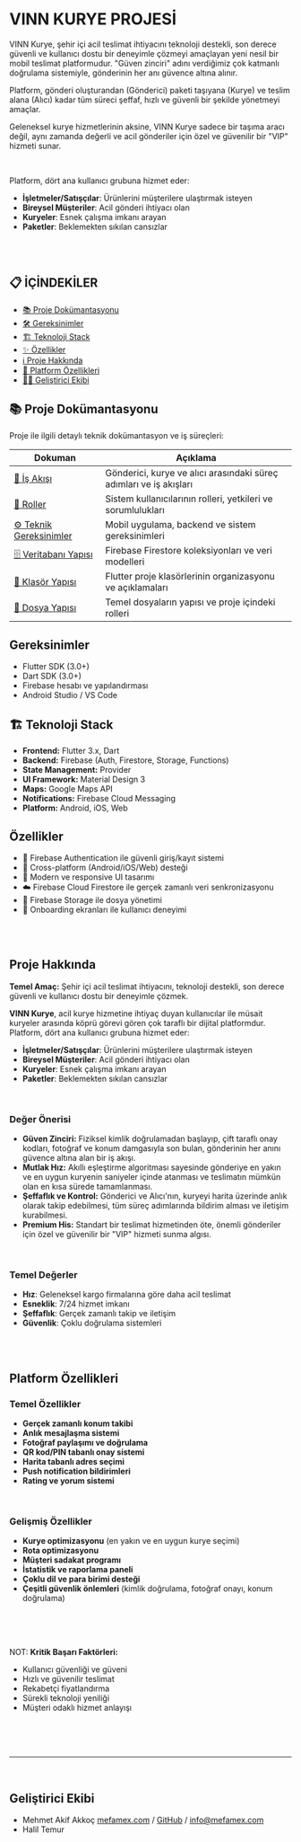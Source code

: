 # VINN KURYE PROJESİ

VINN Kurye, şehir içi acil teslimat ihtiyacını teknoloji destekli, son derece güvenli ve kullanıcı dostu bir deneyimle çözmeyi amaçlayan yeni nesil bir mobil teslimat platformudur. "Güven zinciri" adını verdiğimiz çok katmanlı doğrulama sistemiyle, gönderinin her anı güvence altına alınır.

Platform, gönderi oluşturandan (Gönderici) paketi taşıyana (Kurye) ve teslim alana (Alıcı) kadar tüm süreci şeffaf, hızlı ve güvenli bir şekilde yönetmeyi amaçlar. 

Geleneksel kurye hizmetlerinin aksine, VINN Kurye sadece bir taşıma aracı değil, aynı zamanda değerli ve acil gönderiler için özel ve güvenilir bir "VIP" hizmeti sunar.

<br>

Platform, dört ana kullanıcı grubuna hizmet eder:
- **İşletmeler/Satışçılar**: Ürünlerini müşterilere ulaştırmak isteyen
- **Bireysel Müşteriler**: Acil gönderi ihtiyacı olan
- **Kuryeler**: Esnek çalışma imkanı arayan
- **Paketler**: Beklemekten sıkılan cansızlar


<br><br>

## 📋 İÇİNDEKİLER

- [📚 Proje Dokümantasyonu](#proje-dokümantasyonu)
- [🛠️ Gereksinimler](#gereksinimler)
- [🏗️ Teknoloji Stack](#teknoloji-stack)
- [✨ Özellikler](#özellikler)
- [ℹ️ Proje Hakkında](#proje-hakkında)
- [🚀 Platform Özellikleri](#platform-özellikleri)
- [👨‍💻 Geliştirici Ekibi](#geliştirici-ekibi)


## 📚 Proje Dokümantasyonu

Proje ile ilgili detaylı teknik dokümantasyon ve iş süreçleri:

| Dokuman | Açıklama |
|---------|----------|
| [🔄 İş Akışı](./project-docs/is-akisi.md) | Gönderici, kurye ve alıcı arasındaki süreç adımları ve iş akışları |
| [👤 Roller](./project-docs/roller.md) | Sistem kullanıcılarının rolleri, yetkileri ve sorumlulukları |
| [⚙️ Teknik Gereksinimler](./project-docs/teknik-gereksinimler.md) | Mobil uygulama, backend ve sistem gereksinimleri |
| [🗄️ Veritabanı Yapısı](./project-docs/database-yapisi.md) | Firebase Firestore koleksiyonları ve veri modelleri |
| [📁 Klasör Yapısı](./project-docs/folder-structure.md) | Flutter proje klasörlerinin organizasyonu ve açıklamaları |
| [📄 Dosya Yapısı](./project-docs/file-structure.md) | Temel dosyaların yapısı ve proje içindeki rolleri |



## Gereksinimler
- Flutter SDK (3.0+)
- Dart SDK (3.0+)
- Firebase hesabı ve yapılandırması
- Android Studio / VS Code

## 🏗️ Teknoloji Stack

- **Frontend:** Flutter 3.x, Dart
- **Backend:** Firebase (Auth, Firestore, Storage, Functions)
- **State Management:** Provider
- **UI Framework:** Material Design 3
- **Maps:** Google Maps API
- **Notifications:** Firebase Cloud Messaging
- **Platform:** Android, iOS, Web

## Özellikler

- 🔐 Firebase Authentication ile güvenli giriş/kayıt sistemi
- 📱 Cross-platform (Android/iOS/Web) desteği
- 🎨 Modern ve responsive UI tasarımı
- ☁️ Firebase Cloud Firestore ile gerçek zamanlı veri senkronizasyonu
- 📁 Firebase Storage ile dosya yönetimi
- 🚀 Onboarding ekranları ile kullanıcı deneyimi


<br><br>



## Proje Hakkında

**Temel Amaç:** Şehir içi acil teslimat ihtiyacını, teknoloji destekli, son derece güvenli ve kullanıcı dostu bir deneyimle çözmek.

**VINN Kurye**, acil kurye hizmetine ihtiyaç duyan kullanıcılar ile müsait kuryeler arasında köprü görevi gören çok taraflı bir dijital platformdur. Platform, dört ana kullanıcı grubuna hizmet eder:
- **İşletmeler/Satışçılar**: Ürünlerini müşterilere ulaştırmak isteyen
- **Bireysel Müşteriler**: Acil gönderi ihtiyacı olan
- **Kuryeler**: Esnek çalışma imkanı arayan
- **Paketler**: Beklemekten sıkılan cansızlar


<br>


### Değer Önerisi
- **Güven Zinciri:** Fiziksel kimlik doğrulamadan başlayıp, çift taraflı onay kodları, fotoğraf ve konum damgasıyla son bulan, gönderinin her anını güvence altına alan bir iş akışı.
- **Mutlak Hız:** Akıllı eşleştirme algoritması sayesinde gönderiye en yakın ve en uygun kuryenin saniyeler içinde atanması ve teslimatın mümkün olan en kısa sürede tamamlanması.
- **Şeffaflık ve Kontrol:** Gönderici ve Alıcı'nın, kuryeyi harita üzerinde anlık olarak takip edebilmesi, tüm süreç adımlarında bildirim alması ve iletişim kurabilmesi.
- **Premium His:** Standart bir teslimat hizmetinden öte, önemli gönderiler için özel ve güvenilir bir "VIP" hizmeti sunma algısı.

<br>

### Temel Değerler
- **Hız**: Geleneksel kargo firmalarına göre daha acil teslimat
- **Esneklik**: 7/24 hizmet imkanı
- **Şeffaflık**: Gerçek zamanlı takip ve iletişim
- **Güvenlik**: Çoklu doğrulama sistemleri



<br><br>



## Platform Özellikleri

### Temel Özellikler
- **Gerçek zamanlı konum takibi**
- **Anlık mesajlaşma sistemi**
- **Fotoğraf paylaşımı ve doğrulama**
- **QR kod/PIN tabanlı onay sistemi**
- **Harita tabanlı adres seçimi**
- **Push notification bildirimleri**
- **Rating ve yorum sistemi**


<br>


### Gelişmiş Özellikler
- **Kurye optimizasyonu** (en yakın ve en uygun kurye seçimi)
- **Rota optimizasyonu**
- **Müşteri sadakat programı**
- **İstatistik ve raporlama paneli**
- **Çoklu dil ve para birimi desteği**
- **Çeşitli güvenlik önlemleri** (kimlik doğrulama, fotoğraf onayı, konum doğrulama)




<br><br><br>

NOT: **Kritik Başarı Faktörleri:**
- Kullanıcı güvenliği ve güveni
- Hızlı ve güvenilir teslimat
- Rekabetçi fiyatlandırma
- Sürekli teknoloji yeniliği
- Müşteri odaklı hizmet anlayışı







<br><br><br>

<hr><br>

## Geliştirici Ekibi

- Mehmet Akif Akkoç [mefamex.com](https://mefamex.com) / [GitHub](https://github.com/Mefamex)  /  [info@mefamex.com](mailto:info@mefamex.com)
- Halil Temur
